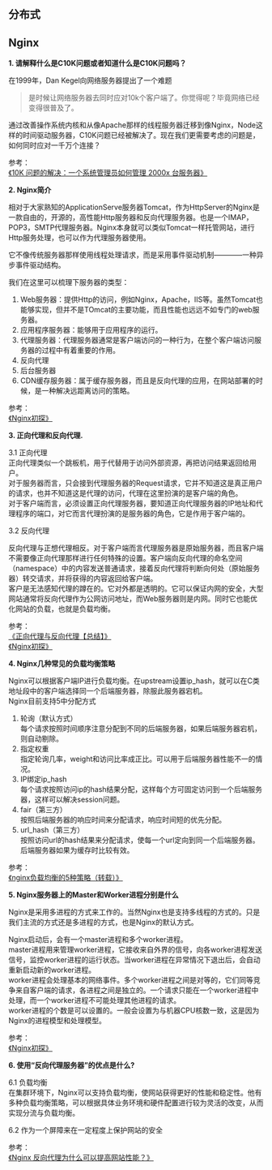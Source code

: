 ## 分布式

## Nginx


**1. 请解释什么是C10K问题或者知道什么是C10K问题吗？**

在1999年，Dan Kegel向网络服务器提出了一个难题
> 是时候让网络服务器去同时应对10k个客户端了。你觉得呢？毕竟网络已经变得很普及了。

通过改善操作系统内核和从像Apache那样的线程服务器迁移到像Nginx，Node这样的时间驱动服务器，C10K问题已经被解决了。现在我们更需要考虑的问题是，如何同时应对一千万个连接？

参考：  
[《10K 问题的解决：一个系统管理员如何管理 2000x 台服务器》](https://segmentfault.com/a/1190000000343620)

**2. Nginx简介**

相对于大家熟知的ApplicationServe服务器Tomcat，作为HttpServer的Nginx是一款自由的，开源的，高性能Http服务器和反向代理服务器。也是一个IMAP，POP3，SMTP代理服务器。Nginx本身就可以类似Tomcat一样托管网站，进行Http服务处理，也可以作为代理服务器使用。

它不像传统服务器那样使用线程处理请求，而是采用事件驱动机制————一种异步事件驱动结构。

我们在这里可以梳理下服务器的类型：  
1. Web服务器：提供Http的访问，例如Nginx，Apache，IIS等。虽然Tomcat也能够实现，但并不是TOmcat的主要功能，而且性能也远远不如专门的web服务器。
2. 应用程序服务器：能够用于应用程序的运行。
3. 代理服务器：代理服务器通常是客户端访问的一种行为，在整个客户端访问服务器的过程中有着重要的作用。
4. 反向代理
5. 后台服务器
6. CDN缓存服务器：属于缓存服务器，而且是反向代理的应用，在网站部署的时候，是一种解决远距离访问的策略。

参考：  
[《Nginx初探》](https://mp.weixin.qq.com/s?__biz=MzI1NDQ3MjQxNA==&mid=2247483994&idx=1&sn=b6591f62c7ea6b4adc5a5bf1bf4eac40&chksm=e9c5fbebdeb272fdd865a9c61a380f6b909fc988f99d00ce0aa8c3efca501644db46c40bd4f2&scene=21#wechat_redirect)

**3. 正向代理和反向代理.**

3.1 正向代理  
正向代理类似一个跳板机，用于代替用于访问外部资源，再把访问结果返回给用户。  
对于服务器而言，只会接到代理服务器的Request请求，它并不知道这是真正用户的请求，也并不知道这是代理的访问，代理在这里扮演的是客户端的角色。  
对于客户端而言，必须设置正向代理服务器，要知道正向代理服务器的IP地址和代理程序的端口，对它而言代理扮演的是服务器的角色，它是作用于客户端的。

3.2 反向代理  

反向代理与正想代理相反。对于客户端而言代理服务器是原始服务器，而且客户端不需要像正向代理那样进行任何特殊的设置。客户端向反向代理的命名空间（namespace）中的内容发送普通请求，接着反向代理将判断向何处（原始服务器）转交请求，并将获得的内容返回给客户端。  
客户是无法感知代理的蹲在的。它对外都是透明的。它可以保证内网的安全，大型网站通常将反向代理作为公网访问地址，而Web服务器则是内网。同时它也能优化网站的负载，也就是负载均衡。

参考：  
[《正向代理与反向代理【总结】》](https://www.cnblogs.com/Anker/p/6056540.html)  
[《Nginx初探》](https://mp.weixin.qq.com/s?__biz=MzI1NDQ3MjQxNA==&mid=2247483994&idx=1&sn=b6591f62c7ea6b4adc5a5bf1bf4eac40&chksm=e9c5fbebdeb272fdd865a9c61a380f6b909fc988f99d00ce0aa8c3efca501644db46c40bd4f2&scene=21#wechat_redirect)

**4. Nginx几种常见的负载均衡策略**

Nginx可以根据客户端IP进行负载均衡。在upstream设置ip_hash，就可以在C类地址段中的客户端选择同一个后端服务器，除服此服务器宕机。  
Nginx目前支持5中分配方式

1. 轮询（默认方式）  
每个请求按照时间顺序注意分配到不同的后端服务器，如果后端服务器宕机，则自动剔除。
2. 指定权重  
指定轮询几率，weight和访问比率成正比。可以用于后端服务器性能不一的情况。
3. IP绑定ip_hash  
每个请求按照访问ip的hash结果分配，这样每个方可固定访问到一个后端服务器，这样可以解决session问题。
4. fair（第三方）  
按照后端服务器的响应时间来分配请求，响应时间短的优先分配。
5. url_hash（第三方）  
按照访问url的hash结果来分配请求，使每一个url定向到同一个后端服务器。后端服务器如果为缓存时比较有效。

参考：  
[《nginx负载均衡的5种策略（转载）》](https://www.cnblogs.com/andashu/p/6377323.html)

**5. Nginx服务器上的Master和Worker进程分别是什么**

Nginx是采用多进程的方式来工作的。当然Nginx也是支持多线程的方式的。只是我们主流的方式还是多进程的方式，也是Nginx的默认方式。  

Nginx启动后，会有一个master进程和多个worker进程。  
master进程用来管理worker进程，它接收来自外界的信号，向各worker进程发送信号，监控worker进程的运行状态。当worker进程在异常情况下退出后，会自动重新启动新的worker进程。  
worker进程会处理基本的网络事件。多个worker进程之间是对等的，它们同等竞争来自客户端的请求，各进程之间是独立的。一个请求只能在一个worker进程中处理，而一个worker进程不可能处理其他进程的请求。  
worker进程的个数是可以设置的。一般会设置为与机器CPU核数一致，这是因为Nginx的进程模型和处理模型。

参考：  
[《Nginx初探》](https://mp.weixin.qq.com/s?__biz=MzI1NDQ3MjQxNA==&mid=2247483994&idx=1&sn=b6591f62c7ea6b4adc5a5bf1bf4eac40&chksm=e9c5fbebdeb272fdd865a9c61a380f6b909fc988f99d00ce0aa8c3efca501644db46c40bd4f2&scene=21#wechat_redirect)

**6. 使用“反向代理服务器”的优点是什么?**

6.1 负载均衡  
在集群环境下，Nginx可以支持负载均衡，使网站获得更好的性能和稳定性。他有多种负载均衡策略，可以根据具体业务环境和硬件配置进行较为灵活的改变，从而实现分流与负载均衡。

6.2 作为一个屏障来在一定程度上保护网站的安全

参考：  
[《Nginx 反向代理为什么可以提高网站性能？》](https://www.zhihu.com/question/19761434)
